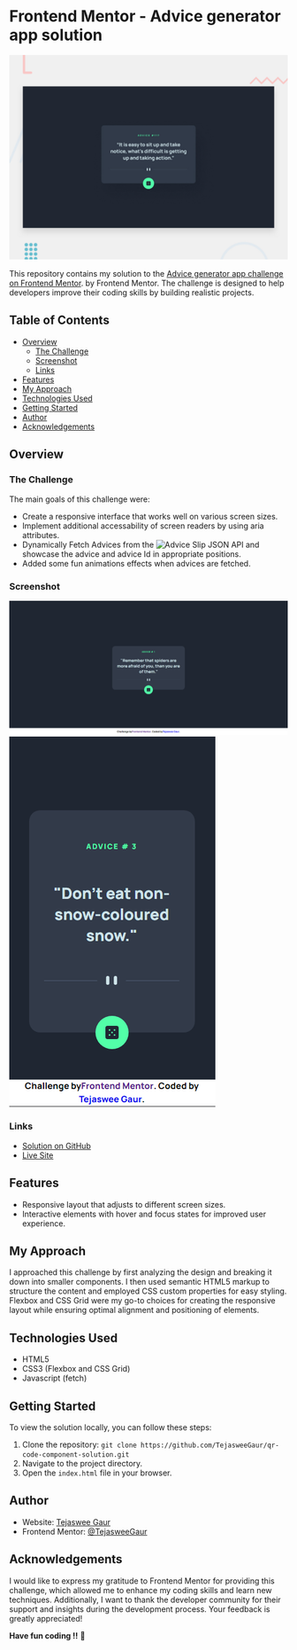 <!-- @format -->

# Frontend Mentor - Advice generator app solution

![Design preview for the Advice Generator challenge](./design/desktop-preview.jpg)

This repository contains my solution to the [Advice generator app challenge on Frontend Mentor](https://www.frontendmentor.io/challenges/advice-generator-app-QdUG-13db). by Frontend Mentor. The challenge is designed to help developers improve their coding skills by building realistic projects.

## Table of Contents

- [Overview](#overview)
  - [The Challenge](#the-challenge)
  - [Screenshot](#screenshot)
  - [Links](#links)
- [Features](#features)
- [My Approach](#my-approach)
- [Technologies Used](#technologies-used)
- [Getting Started](#getting-started)
- [Author](#author)
- [Acknowledgements](#acknowledgements)

## Overview

### The Challenge

The main goals of this challenge were:

- Create a responsive interface that works well on various screen sizes.
- Implement additional accessability of screen readers by using aria attributes.
- Dynamically Fetch Advices from the ![Advice Slip JSON API](https://api.adviceslip.com/) and showcase the advice and advice Id in appropriate positions.
- Added some fun animations effects when advices are fetched.

### Screenshot

![Web Design](./screenshots/Web_Design.png)
![Mobile Design](./screenshots/Mobile_Design.png)

### Links

- [Solution on GitHub](https://github.com/TejasweeGaur/advice-generator-solution)
- [Live Site](https://tejasweegaur.github.io/advice-generator-solution/)

## Features

- Responsive layout that adjusts to different screen sizes.
- Interactive elements with hover and focus states for improved user experience.

## My Approach

I approached this challenge by first analyzing the design and breaking it down into smaller components. I then used semantic HTML5 markup to structure the content and employed CSS custom properties for easy styling. Flexbox and CSS Grid were my go-to choices for creating the responsive layout while ensuring optimal alignment and positioning of elements.

## Technologies Used

- HTML5
- CSS3 (Flexbox and CSS Grid)
- Javascript (fetch)

## Getting Started

To view the solution locally, you can follow these steps:

1. Clone the repository: `git clone https://github.com/TejasweeGaur/qr-code-component-solution.git`
2. Navigate to the project directory.
3. Open the `index.html` file in your browser.

## Author

- Website: [Tejaswee Gaur](https://www.linkedin.com/in/tejaswee-gaur/)
- Frontend Mentor: [@TejasweeGaur](https://www.frontendmentor.io/profile/TejasweeGaur)

## Acknowledgements

I would like to express my gratitude to Frontend Mentor for providing this challenge, which allowed me to enhance my coding skills and learn new techniques. Additionally, I want to thank the developer community for their support and insights during the development process. Your feedback is greatly appreciated!

**Have fun coding !!** 🚀
